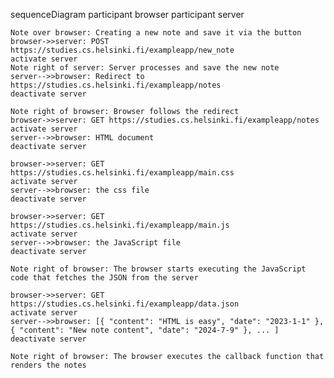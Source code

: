 sequenceDiagram
    participant browser
    participant server

    Note over browser: Creating a new note and save it via the button
    browser->>server: POST https://studies.cs.helsinki.fi/exampleapp/new_note
    activate server
    Note right of server: Server processes and save the new note
    server-->>browser: Redirect to https://studies.cs.helsinki.fi/exampleapp/notes
    deactivate server

    Note right of browser: Browser follows the redirect
    browser->>server: GET https://studies.cs.helsinki.fi/exampleapp/notes
    activate server
    server-->>browser: HTML document
    deactivate server

    browser->>server: GET https://studies.cs.helsinki.fi/exampleapp/main.css
    activate server
    server-->>browser: the css file
    deactivate server

    browser->>server: GET https://studies.cs.helsinki.fi/exampleapp/main.js
    activate server
    server-->>browser: the JavaScript file
    deactivate server

    Note right of browser: The browser starts executing the JavaScript code that fetches the JSON from the server

    browser->>server: GET https://studies.cs.helsinki.fi/exampleapp/data.json
    activate server
    server-->>browser: [{ "content": "HTML is easy", "date": "2023-1-1" }, { "content": "New note content", "date": "2024-7-9" }, ... ]
    deactivate server

    Note right of browser: The browser executes the callback function that renders the notes

